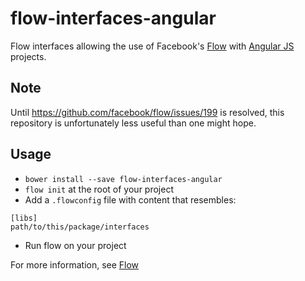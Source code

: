 # flow-interfaces-angular

Flow interfaces allowing the use of Facebook's [Flow][flow] with [Angular JS][angularjs] projects.

## Note

Until https://github.com/facebook/flow/issues/199 is resolved, this repository is unfortunately less useful than one might hope.

## Usage

 - `bower install --save flow-interfaces-angular`
 - `flow init` at the root of your project
 - Add a `.flowconfig` file with content that resembles:

 ```
 [libs]
 path/to/this/package/interfaces
 ```
 - Run flow on your project

For more information, see [Flow][flow]

[flow]: http://flowtype.org/
[angularjs]: https://angularjs.org/
